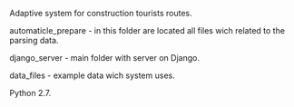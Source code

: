 Adaptive system for construction tourists routes.

automaticle_prepare - in this folder are located all files wich related to the parsing data.

django_server - main folder with server on Django.

data_files - example data wich system uses.

Python 2.7.
